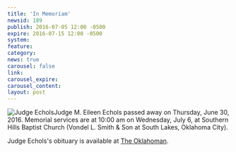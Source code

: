 ```yaml
---
title: 'In Memoriam'
newsid: 189
publish: 2016-07-05 12:00 -0500
expire: 2016-07-15 12:00 -0500
system: 
feature: 
category: 
news: true
carousel: false
link: 
carousel_expire: 
carousel_content: 
layout: post
---
```

<div style="float: left;"><img src="http://www.oscn.net/images/news/judgeechols.jpg" alt="Judge Echols"></div>
<p>Judge M. Eileen Echols passed away on Thursday, June 30, 2016. Memorial services are at 10:00 am on Wednesday, July 6, at Southern Hills Baptist Church (Vondel L. Smith &amp; Son at South Lakes, Oklahoma City).</p>
<p>Judge Echols's obituary is available at <a href="http://legacy.newsok.com/obituaries/oklahoman/obituary.aspx?n=eileen-echols&pid=180543228">The Oklahoman</a>.</p>
<div style="clear: both;"></div>
